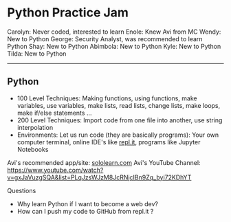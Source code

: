# Python Practice Jam

Carolyn: Never coded, interested to learn
Enole: Knew Avi from MC
Wendy: New to Python
George: Security Analyst, was recommended to learn Python
Shay: New to Python
Abimbola: New to Python
Kyle: New to Python
Tilda: New to Python

---

## Python

- 100 Level Techniques: Making functions, using functions, make variables, use variables, make lists, read lists, change lists, make loops, make if/else statements ...
- 200 Level Techniques: Import code from one file into another, use string interpolation
- Environments: Let us run code (they are basically programs): Your own computer terminal, online IDE's like [repl.it](repl.it), programs like Jupyter Notebooks

Avi's recommended app/site: [sololearn.com](sololearn.com)
Avi's YouTube Channel: https://www.youtube.com/watch?v=gxJaVuzgSQA&list=PLqJzsWJzM8JcRNjcIBn9Zq_byi72KDhYT

Questions

- Why learn Python if I want to become a web dev?
- How can I push my code to GitHub from repl.it ?











